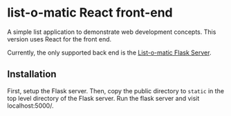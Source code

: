 # list-o-matic React front-end

A simple list application to demonstrate web development
concepts. This version uses React for the front end.

Currently, the only supported back end is the [List-o-matic Flask Server](https://github.com/zappala/listomatic-flask-server).

## Installation

First, setup the Flask server. Then, copy the public directory to `static` in
the top level directory of the Flask server. Run the flask server and
visit localhost:5000/.
